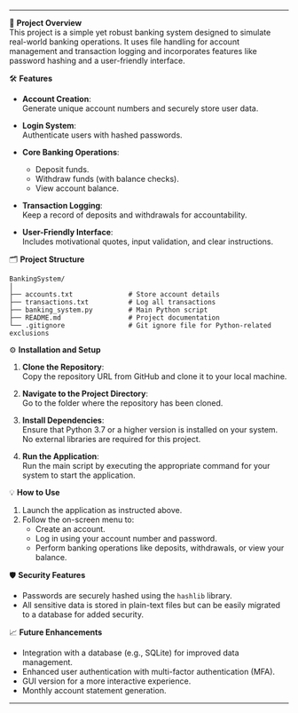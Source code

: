 

---

🚀 **Project Overview**  
This project is a simple yet robust banking system designed to simulate real-world banking operations. It uses file handling for account management and transaction logging and incorporates features like password hashing and a user-friendly interface.

🛠️ **Features**  
- **Account Creation**:  
  Generate unique account numbers and securely store user data.  

- **Login System**:  
  Authenticate users with hashed passwords.

- **Core Banking Operations**:  
  - Deposit funds.  
  - Withdraw funds (with balance checks).  
  - View account balance.

- **Transaction Logging**:  
  Keep a record of deposits and withdrawals for accountability.

- **User-Friendly Interface**:  
  Includes motivational quotes, input validation, and clear instructions.

🗂️ **Project Structure**  
```
BankingSystem/
│
├── accounts.txt              # Store account details
├── transactions.txt          # Log all transactions
├── banking_system.py         # Main Python script
├── README.md                 # Project documentation
└── .gitignore                # Git ignore file for Python-related exclusions
```

⚙️ **Installation and Setup**  
1. **Clone the Repository**:  
   Copy the repository URL from GitHub and clone it to your local machine.  

2. **Navigate to the Project Directory**:  
   Go to the folder where the repository has been cloned.

3. **Install Dependencies**:  
   Ensure that Python 3.7 or a higher version is installed on your system. No external libraries are required for this project.

4. **Run the Application**:  
   Run the main script by executing the appropriate command for your system to start the application.

💡 **How to Use**  
1. Launch the application as instructed above.  
2. Follow the on-screen menu to:  
   - Create an account.  
   - Log in using your account number and password.  
   - Perform banking operations like deposits, withdrawals, or view your balance.

🛡️ **Security Features**  
- Passwords are securely hashed using the `hashlib` library.  
- All sensitive data is stored in plain-text files but can be easily migrated to a database for added security.

📈 **Future Enhancements**  
- Integration with a database (e.g., SQLite) for improved data management.  
- Enhanced user authentication with multi-factor authentication (MFA).  
- GUI version for a more interactive experience.  
- Monthly account statement generation.

---
